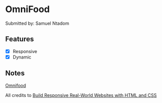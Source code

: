 # OmniFood

Submitted by: Samuel Ntadom


## Features
- [x] Responsive
- [x] Dynamic

## Notes
<a href="https://omnifood-irentadom.netlify.app/">Omnifood</a>

All credits to  <a href="https://www.udemy.com/course/design-and-develop-a-killer-website-with-html5-and-css3/?couponCode=24T7MT123024">Build Responsive Real-World Websites with HTML and CSS</a>

